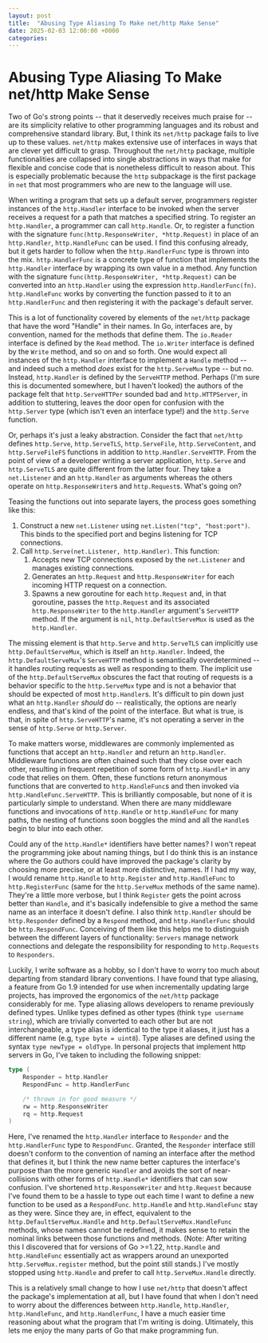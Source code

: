 ```yaml
---
layout: post
title:  "Abusing Type Aliasing To Make net/http Make Sense"
date: 2025-02-03 12:00:00 +0000
categories:
---
```

# Abusing Type Aliasing To Make net/http Make Sense
Two of Go's strong points -- that it deservedly receives much praise for -- are its simplicity relative to other programming languages and its robust and comprehensive standard library. But, I think its `net/http` package fails to live up to these values. `net/http` makes extensive use of interfaces in ways that are clever yet difficult to grasp. Throughout the `net/http` package, multiple functionalities are collapsed into single abstractions in ways that make for flexible and concise code that is nonetheless difficult to reason about. This is especially problematic because the `http` subpackage is the first package in `net` that most programmers who are new to the language will use.

When writing a program that sets up a default server, programmers register instances of the `http.Handler` interface to be invoked when the server receives a request for a path that matches a specified string. To register an `http.Handler`, a programmer can call `http.Handle`. Or, to register a function with the signature `func(http.ResponseWriter, *http.Request)` in place of an `http.Handler`, `http.HandleFunc` can be used. I find this confusing already, but it gets harder to follow when the `http.HandlerFunc` type is thrown into the mix. `http.HandlerFunc` is a concrete type of function that implements the `http.Handler` interface by wrapping its own value in a method. Any function with the signature `func(http.ResponseWriter, *http.Request)` can be converted into an `http.Handler` using the expression `http.HandlerFunc(fn)`. `http.HandleFunc` works by converting the function passed to it to an `http.HandlerFunc` and then registering it with the package's default server. 

This is a lot of functionality covered by elements of the `net/http` package that have the word "Handle" in their names. In Go, interfaces are, by convention, named for the methods that define them. The `io.Reader` interface is defined by the `Read` method. The `io.Writer` interface is defined by the `Write` method, and so on and so forth. One would expect all instances of the `http.Handler` interface to implement a `Handle` method -- and indeed such a method *does* exist for the `http.ServeMux` type -- but no. Instead, `http.Handler` is defined by the `ServeHTTP` method. Perhaps (I'm sure this is documented somewhere, but I haven't looked) the authors of the package felt that `http.ServeHTTPer` sounded bad and `http.HTTPServer`, in addition to stuttering, leaves the door open for confusion with the `http.Server` type (which isn't even an interface type!) and the `http.Serve` function.

Or, perhaps it's just a leaky abstraction. Consider the fact that `net/http` defines `http.Serve`, `http.ServeTLS`, `http.ServeFile`, `http.ServeContent`, and `http.ServeFileFS` functions in addition to `http.Handler.ServeHTTP`. From the point of view of a developer writing a server application, `http.Serve` and `http.ServeTLS` are quite different from the latter four. They take a `net.Listener` and an `http.Handler` as arguments whereas the others operate on `http.ResponseWriter`s and `http.Request`s. What's going on?

Teasing the functions out into separate layers, the process goes something like this:
1. Construct a new `net.Listener` using `net.Listen("tcp", "host:port")`. This binds to the specified port and begins listening for TCP connections.
2. Call `http.Serve(net.Listener, http.Handler)`. This function:
   1. Accepts new TCP connections exposed by the `net.Listener` and manages existing connections.
   2. Generates an `http.Request` and `http.ResponseWriter` for each incoming HTTP request on a connection.
   3. Spawns a new goroutine for each `http.Request` and, in that goroutine, passes the `http.Request` and its associated `http.ResponseWriter` to the `http.Handler` argument's `ServeHTTP` method. If the argument is `nil`, `http.DefaultServeMux` is used as the `http.Handler`.


The missing element is that `http.Serve` and `http.ServeTLS` can implicitly use `http.DefaultServeMux`, which is itself an `http.Handler`. Indeed, the `http.DefaultServeMux`'s `ServeHTTP` method is semantically overdetermined -- it handles routing requests as well as responding to them. The implicit use of the `http.DefaultServeMux` obscures the fact that routing of requests is a behavior specific to the `http.ServeMux` type and is not a behavior that should be expected of most `http.Handler`s. It's difficult to pin down just what an `http.Handler` *should* do -- realistically, the options are nearly endless, and that's kind of the point of the interface. But what is true, is that, in spite of `http.ServeHTTP`'s name, it's not operating a server in the sense of `http.Serve` or `http.Server`.

To make matters worse, middlewares are commonly implemented as functions that accept an `http.Handler` and return an `http.Handler`. Middleware functions are often chained such that they close over each other, resulting in frequent repetition of some form of `http.Handle*` in any code that relies on them. Often, these functions return anonymous functions that are converted to `http.HandleFunc`s and then invoked via `http.HandleFunc.ServeHTTP`. This is brilliantly composable, but none of it is particularly simple to understand. When there are many middleware functions and invocations of `http.Handle` or `http.HandleFunc` for many paths, the nesting of functions soon boggles the mind and all the `Handle`s begin to blur into each other.

Could any of the `http.Handle*` identifiers have better names? I won't repeat the programming joke about naming things, but I do think this is an instance where the Go authors could have improved the package's clarity by choosing more precise, or at least more distinctive, names. If I had my way, I would rename `http.Handle` to `http.Register` and `http.HandleFunc` to `http.RegisterFunc` (same for the `http.ServeMux` methods of the same name). They're a little more verbose, but I think `Register` gets the point across better than `Handle`, and it's basically indefensible to give a method the same name as an interface it doesn't define. I also think `http.Handler` should be `http.Responder` defined by a `Respond` method, and `http.HandlerFunc` should be `http.RespondFunc`. Conceiving of them like this helps me to distinguish between the different layers of functionality: `Servers` manage network connections and delegate the responsibility for responding to `http.Requests` to `Responders`.

Luckily, I write software as a hobby, so I don't have to worry too much about departing from standard library conventions. I have found that type aliasing, a feature from Go 1.9 intended for use when incrementally updating large projects, has improved the ergonomics of the `net/http` package considerably for me. Type aliasing allows developers to rename previously defined types. Unlike types defined as other types (think `type username string`), which are trivially converted to each other but are not interchangeable, a type alias is identical to the type it aliases, it just has a different name (e.g, `type byte = uint8`). Type aliases are defined using the syntax `type newType = oldType`. In personal projects that implement http servers in Go, I've taken to including the following snippet:
```Go
type (
    Responder = http.Handler
    RespondFunc = http.HandlerFunc

    /* thrown in for good measure */
    rw = http.ResponseWriter
    rq = http.Request
)
```
Here, I've renamed the `http.Handler` interface to `Responder` and the `http.HandlerFunc` type to `RespondFunc`. Granted, the `Responder` interface still doesn't conform to the convention of naming an interface after the method that defines it, but I think the new name better captures the interface's purpose than the more generic `Handler` and avoids the sort of near-collisions with other forms of `http.Handle*` identifiers that can sow confusion. I've shortened `http.ResponseWriter` and `http.Request` because I've found them to be a hassle to type out each time I want to define a new function to be used as a `RespondFunc`. `http.Handle` and `http.HandleFunc` stay as they were. Since they are, in effect, equivalent to the `http.DefaultServeMux.Handle` and `http.DefaultServeMux.HandleFunc` methods, whose names cannot be redefined, it makes sense to retain the nominal links between those functions and methods. (Note: After writing this I discovered that for versions of Go >=1.22, `http.Handle` and `http.HandleFunc` essentially act as wrappers around an unexported `http.ServeMux.register` method, but the point still stands.) I've mostly stopped using `http.Handle` and prefer to call `http.ServeMux.Handle` directly. 

This is a relatively small change to how I use `net/http` that doesn't affect the package's implementation at all, but I have found that when I don't need to worry about the differences between `http.Handle`, `http.Handler`, `http.HandleFunc`, and `http.HandlerFunc`, I have a much easier time reasoning about what the program that I'm writing is doing. Ultimately, this lets me enjoy the many parts of Go that make programming fun.